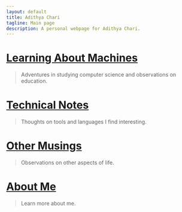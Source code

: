 ```yaml
---
layout: default
title: Adithya Chari
tagline: Main page
description: A personal webpage for Adithya Chari.
---
```



# [Learning About Machines](pages/LearningAboutMachines.md)

> Adventures in studying computer science and observations on education.

# [Technical Notes](pages/TechnicalNotes.md)

> Thoughts on tools and languages I find interesting.

# [Other Musings](pages/OtherMusings.md)

> Observations on other aspects of life.


# [About Me](pages/about.md)
> Learn more about me.
